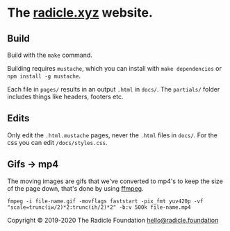 # The [radicle.xyz](https://radicle.xyz) website.

## Build

Build with the `make` command.

Building requires `mustache`, which you can install with `make dependencies` or
`npm install -g mustache`.

Each file in `pages/` results in an output `.html` in `docs/`.
The `partials/` folder includes things like headers, footers etc.

## Edits

Only edit the `.html.mustache` pages, never the `.html` files in `docs/`. For the css you can edit `/docs/styles.css`.

## Gifs -> mp4

The moving images are gifs that we've converted to mp4's to keep the size of the page down, that's done by using [ffmpeg](https://ffmpeg.org/).

`fmpeg -i file-name.gif -movflags faststart -pix_fmt yuv420p -vf "scale=trunc(iw/2)*2:trunc(ih/2)*2" -b:v 500k file-name.mp4`

Copyright © 2019-2020 The Radicle Foundation <hello@radicle.foundation>
